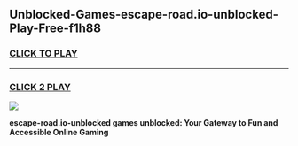 
## Unblocked-Games-escape-road.io-unblocked-Play-Free-f1h88
<h3>
<a href="https://premium76.site?title=escape-road.io-unblocked&ref=10A">CLICK TO PLAY</a></h3>
<hr>

<h3>
<a href="https://premium76.site?title=escape-road.io-unblocked&ref=10A">CLICK 2 PLAY</a>
  
</h3>

<a href="https://premium76.site?title=escape-road.io-unblocked&ref=10A"><img src="https://clearcache.store/games.png"></a>


**escape-road.io-unblocked games unblocked: Your Gateway to Fun and Accessible Online Gaming**
